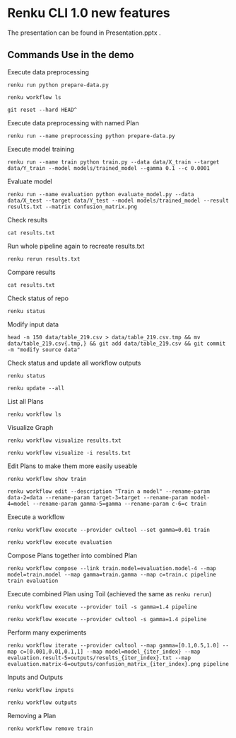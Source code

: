 
# Renku CLI 1.0 new features


The presentation can be found in Presentation.pptx .

## Commands Use in the demo

Execute data preprocessing

`renku run python prepare-data.py`

`renku workflow ls`

`git reset --hard HEAD^`

Execute data preprocessing with named Plan

`renku run --name preprocessing python prepare-data.py`

Execute model training

`renku run --name train python train.py --data data/X_train --target data/Y_train --model models/trained_model --gamma 0.1 --c 0.0001`

Evaluate model

`renku run --name evaluation python evaluate_model.py --data data/X_test --target data/Y_test --model models/trained_model --result results.txt --matrix confusion_matrix.png`

Check results

`cat results.txt`

Run whole pipeline again to recreate results.txt

`renku rerun results.txt`

Compare results

`cat results.txt`

Check status of repo

`renku status`

Modify input data

`head -n 150 data/table_219.csv > data/table_219.csv.tmp && mv data/table_219.csv{.tmp,} && git add data/table_219.csv && git commit -m "modify source data"`

Check status and update all workflow outputs

`renku status`

`renku update --all`


List all Plans

`renku workflow ls`

Visualize Graph

`renku workflow visualize results.txt`

`renku workflow visualize -i results.txt`

Edit Plans to make them more easily useable

`renku workflow show train`

`renku workflow edit --description "Train a model" --rename-param  data-2=data --rename-param target-3=target --rename-param model-4=model --rename-param gamma-5=gamma --rename-param c-6=c train`

Execute a workflow 

`renku workflow execute --provider cwltool --set gamma=0.01 train`

`renku workflow execute evaluation`

Compose Plans together into combined Plan

`renku workflow compose --link train.model=evaluation.model-4 --map model=train.model --map gamma=train.gamma --map c=train.c pipeline train evaluation`

Execute combined Plan using Toil (achieved the same as `renku rerun`)

`renku workflow execute --provider toil -s gamma=1.4 pipeline`

`renku workflow execute --provider cwltool -s gamma=1.4 pipeline`

Perform many experiments

`renku workflow iterate --provider cwltool --map gamma=[0.1,0.5,1.0] --map c=[0.001,0.01,0.1,1] --map model=model_{iter_index} --map evaluation.result-5=outputs/results_{iter_index}.txt --map evaluation.matrix-6=outputs/confusion_matrix_{iter_index}.png pipeline`

Inputs and Outputs

`renku workflow inputs`

`renku workflow outputs`

Removing a Plan

`renku workflow remove train`